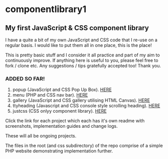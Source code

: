 # componentlibrary1
## My first JavaScript &amp; CSS component library

I have a quite a bit of my own JavaScript and CSS code that I re-use on a regular basis. I would like to put them all in one place, this is the place!

This is pretty basic stuff and I consider it all practice and part of my aim to continuously improve. If anything here is useful to you, please feel free to fork / clone etc. Any suggestions / tips gratefully accepted too! Thank you.

### ADDED SO FAR!
1. popup (JavaScript and CSS Pop Up Box). [HERE](https://github.com/mxfoyster/componentlibrary1/tree/main/popup)
2. menu (PHP and CSS nav bar). [HERE](https://github.com/mxfoyster/componentlibrary1/tree/main/menu)
3. gallery (JavaScript and CSS gallery utilising HTML Canvas). [HERE](https://github.com/mxfoyster/componentlibrary1/tree/main/gallery)
4. ttyheading (Javascript and CSS console style scrolling heading). [HERE](https://github.com/mxfoyster/componentlibrary1/tree/main/ttyheading)
5. justcss (CSS onlyy component library). [HERE](https://github.com/mxfoyster/componentlibrary1/tree/main/justcss)

Click the link for each project which each has it's own readme with screenshots, implementation guides and change logs.

These will all be ongoing projects.

The files in the root (and css subdirectory) of the repo comprise of a simple PHP website demonstrating implementation further. 
